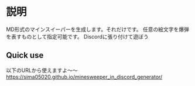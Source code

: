 # 説明
MD形式のマインスイーパーを生成します。それだけです。
任意の絵文字を爆弾を表すものとして指定可能です。
Discordに張り付けて遊ぼう

## Quick use
以下のURLから使えますよ～～
https://sima05020.github.io/minesweeper_in_discord_generator/
